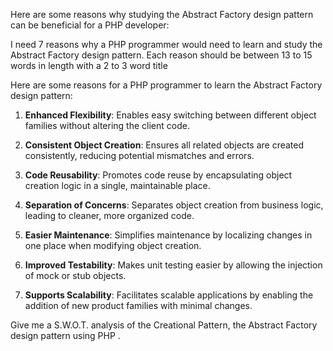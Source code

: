Here are some reasons why studying the Abstract Factory design pattern can be beneficial for a PHP developer:

I need 7 reasons why a PHP programmer would need to learn and study the Abstract Factory design pattern. Each reason should be between 13 to 15 words  in length with a  2 to 3 word title

Here are some reasons for a PHP programmer to learn the Abstract Factory design pattern:

1. **Enhanced Flexibility**: Enables easy switching between different object families without altering the client code.

2. **Consistent Object Creation**: Ensures all related objects are created consistently, reducing potential mismatches and errors.

3. **Code Reusability**: Promotes code reuse by encapsulating object creation logic in a single, maintainable place.

4. **Separation of Concerns**: Separates object creation from business logic, leading to cleaner, more organized code.

5. **Easier Maintenance**: Simplifies maintenance by localizing changes in one place when modifying object creation.

6. **Improved Testability**: Makes unit testing easier by allowing the injection of mock or stub objects.

7. **Supports Scalability**: Facilitates scalable applications by enabling the addition of new product families with minimal changes.


Give me a S.W.O.T. analysis of the Creational Pattern, the Abstract Factory design pattern using PHP .
